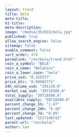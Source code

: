 ```yaml
---
layout: trend
title: Bela
meta-title: 
h1-title: 
meta-description: 
image: "/media/351933/bela.jpg"
published: true
allow_search_engine: false
sitemap: false
enable_comment: false
sort_order: 474
permalink: "/en/bela/trend.html"
coin_a_symbol: "BELA"
coin_a_name: "BelaCoin"
coin_a_lower_case: "bela"
price_usd: "0.325577"
price_btc: "0.00002771"
24h_volume_usd: "291139.0"
market_cap_usd: "39718500.0"
total_supply: "39718500.0"
available_supply: "39718500.0"
percent_change_1h: "1.47"
percent_change_24h: "6.16"
percent_change_7d: "0.89"
last_updated: "1517140742"
parent-url: "/en/bela/"
author: Sam
---
```


